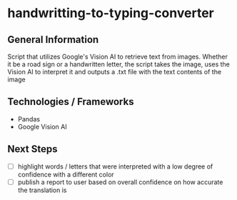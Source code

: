 # handwritting-to-typing-converter

## General Information 
Script that utilizes Google's Vision AI to retrieve text from images. Whether it be a road sign or a handwritten letter, the script takes the image, uses the Vision AI to interpret it and outputs a .txt file with the text contents of the image

## Technologies / Frameworks
- Pandas
- Google Vision AI

## Next Steps
- [ ] highlight words / letters that were interpreted with a low degree of confidence with a different color
- [ ] publish a report to user based on overall confidence on how accurate the translation is
